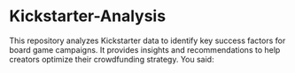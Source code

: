 # Kickstarter-Analysis
This repository analyzes Kickstarter data to identify key success factors for board game campaigns. It provides insights and recommendations to help creators optimize their crowdfunding strategy.        You said:
